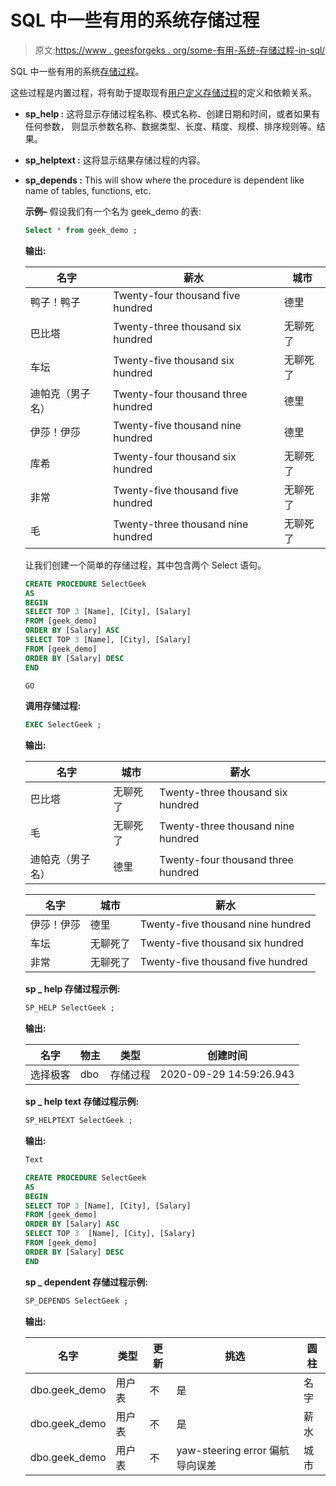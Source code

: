 # SQL 中一些有用的系统存储过程

> 原文:[https://www . geesforgeks . org/some-有用-系统-存储过程-in-sql/](https://www.geeksforgeeks.org/some-useful-system-stored-procedures-in-sql/)

SQL 中一些有用的系统[存储过程](https://www.geeksforgeeks.org/sql-procedures/)。

这些过程是内置过程，将有助于提取现有[用户定义存储过程](https://www.geeksforgeeks.org/what-is-stored-procedures-in-sql/)的定义和依赖关系。

*   **sp_help :**
    这将显示存储过程名称、模式名称、创建日期和时间，或者如果有任何参数，
    则显示参数名称、数据类型、长度、精度、规模、排序规则等。结果。
*   **sp_helptext :**
    这将显示结果存储过程的内容。

*   **sp_depends :**
    This will show where the procedure is dependent like name of tables, functions, etc.

    **示例–**
    假设我们有一个名为 geek_demo 的表:

    ```sql
    Select * from geek_demo ;
    ```

    **输出:**

    | 名字 | 薪水 | 城市 |
    | --- | --- | --- |
    | 鸭子！鸭子 | Twenty-four thousand five hundred | 德里 |
    | 巴比塔 | Twenty-three thousand six hundred | 无聊死了 |
    | 车坛 | Twenty-five thousand six hundred | 无聊死了 |
    | 迪帕克（男子名） | Twenty-four thousand three hundred | 德里 |
    | 伊莎！伊莎 | Twenty-five thousand nine hundred | 德里 |
    | 库希 | Twenty-four thousand six hundred | 无聊死了 |
    | 非常 | Twenty-five thousand five hundred | 无聊死了 |
    | 毛 | Twenty-three thousand nine hundred | 无聊死了 |

    让我们创建一个简单的存储过程，其中包含两个 Select 语句。

    ```sql
    CREATE PROCEDURE SelectGeek
    AS
    BEGIN
    SELECT TOP 3 [Name], [City], [Salary]
    FROM [geek_demo]
    ORDER BY [Salary] ASC
    SELECT TOP 3 [Name], [City], [Salary]
    FROM [geek_demo]
    ORDER BY [Salary] DESC
    END

    GO

    ```

    **调用存储过程:**

    ```sql
    EXEC SelectGeek ;
    ```

    **输出:**

    | 名字 | 城市 | 薪水 |
    | --- | --- | --- |
    | 巴比塔 | 无聊死了 | Twenty-three thousand six hundred |
    | 毛 | 无聊死了 | Twenty-three thousand nine hundred |
    | 迪帕克（男子名） | 德里 | Twenty-four thousand three hundred |

    | 名字 | 城市 | 薪水 |
    | --- | --- | --- |
    | 伊莎！伊莎 | 德里 | Twenty-five thousand nine hundred |
    | 车坛 | 无聊死了 | Twenty-five thousand six hundred |
    | 非常 | 无聊死了 | Twenty-five thousand five hundred |

    **sp _ help 存储过程示例:**

    ```sql
    SP_HELP SelectGeek ;
    ```

    **输出:**

    | 名字 | 物主 | 类型 | 创建时间 |
    | --- | --- | --- | --- |
    | 选择极客 | dbo | 存储过程 | 2020-09-29 14:59:26.943 |

    **sp _ help text 存储过程示例:**

    ```sql
    SP_HELPTEXT SelectGeek ;
    ```

    **输出:**

    ```sql
    Text

    CREATE PROCEDURE SelectGeek
    AS
    BEGIN
    SELECT TOP 3 [Name], [City], [Salary]
    FROM [geek_demo]
    ORDER BY [Salary] ASC
    SELECT TOP 3  [Name], [City], [Salary]
    FROM [geek_demo]
    ORDER BY [Salary] DESC
    END

    ```

    **sp _ dependent 存储过程示例:**

    ```sql
    SP_DEPENDS SelectGeek ;
    ```

    **输出:**

    | 名字 | 类型 | 更新 | 挑选 | 圆柱 |
    | --- | --- | --- | --- | --- |
    | dbo.geek_demo | 用户表 | 不 | 是 | 名字 |
    | dbo.geek_demo | 用户表 | 不 | 是 | 薪水 |
    | dbo.geek_demo | 用户表 | 不 | yaw-steering error 偏航导向误差 | 城市 |